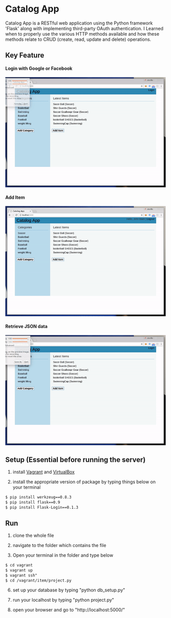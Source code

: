 Catalog App
=============
Catalog App is a RESTful web application using the Python framework 'Flask' along with implementing third-party OAuth authentication. 
I Learned when to properly use the various HTTP methods available and how these methods relate to CRUD (create, read, update and delete) operations.

## Key Feature
#### Login with Google or Facebook
![1](video/login.gif)

#### Add Item
![2](video/item.gif)

#### Retrieve JSON data
![3](video/json-endpoint.gif)

## Setup (Essential before running the server)
1. install [Vagrant](https://www.vagrantup.com/) and [VirtualBox](https://www.virtualbox.org/wiki/Downloads?replytocom=98578)

2. install the appropriate version of package by typing things below on your terminal
```
$ pip install werkzeug==0.8.3
$ pip install flask==0.9
$ pip install Flask-Login==0.1.3
```

## Run 
1. clone the whole file

2. navigate to the folder which contains the file

3. Open your terminal in the folder and type below 
```
$ cd vagrant
$ vagrant up
$ vagrant ssh"
$ cd /vagrant/item/project.py
```
6. set up your database by typing "python db_setup.py"

7. run your localhost by typing "python project.py"

8. open your browser and go to "http://localhost:5000/"
